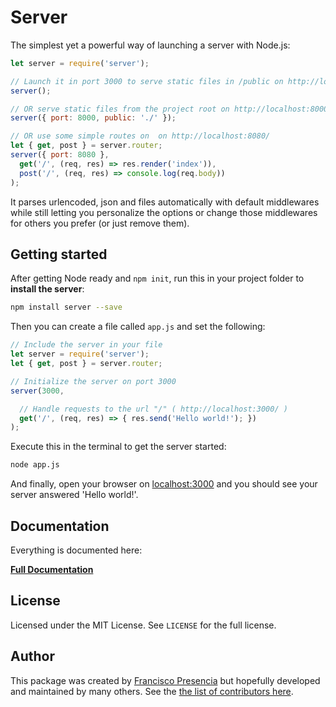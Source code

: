 # Server

The simplest yet a powerful way of launching a server with Node.js:

```js
let server = require('server');

// Launch it in port 3000 to serve static files in /public on http://localhost:3000/
server();

// OR serve static files from the project root on http://localhost:8000/
server({ port: 8000, public: './' });

// OR use some simple routes on  on http://localhost:8080/
let { get, post } = server.router;
server({ port: 8080 },
  get('/', (req, res) => res.render('index')),
  post('/', (req, res) => console.log(req.body))
);
```

It parses urlencoded, json and files automatically with default middlewares while still letting you personalize the options or change those middlewares for others you prefer (or just remove them).

## Getting started

After getting Node ready and `npm init`, run this in your project folder to **install the server**:

```bash
npm install server --save
```

Then you can create a file called `app.js` and set the following:

```js
// Include the server in your file
let server = require('server');
let { get, post } = server.router;

// Initialize the server on port 3000
server(3000,

  // Handle requests to the url "/" ( http://localhost:3000/ )
  get('/', (req, res) => { res.send('Hello world!'); })
);
```

Execute this in the terminal to get the server started:

```bash
node app.js
```

And finally, open your browser on [localhost:3000](http://localhost:3000/) and you should see your server answered 'Hello world!'.

## Documentation

Everything is documented here:

<strong><a class="button" href="/documentation"><i class="fa fa-file-code-o"></i> Full Documentation</a></strong>

## License

Licensed under the MIT License. See `LICENSE` for the full license.

## Author

This package was created by [Francisco Presencia]() but hopefully developed and maintained by many others. See the [the list of contributors here](https://github.com/serverjs/server/graphs/contributors).
